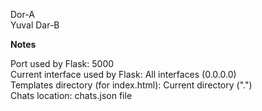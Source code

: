 Dor-A  
Yuval Dar-B  
  
**Notes**  
  
Port used by Flask: 5000  
Current interface used by Flask: All interfaces (0.0.0.0)  
Templates directory (for index.html): Current directory (".")  
Chats location: chats.json file
